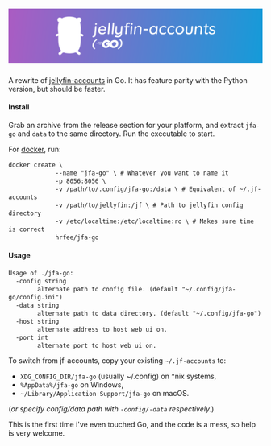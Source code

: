 # ![jfa-go](images/jfa-go-banner-wide.svg)

A rewrite of [jellyfin-accounts](https://github.com/hrfee/jellyfin-accounts) in Go. It has feature parity with the Python version, but should be faster.

#### Install
Grab an archive from the release section for your platform, and extract `jfa-go` and `data` to the same directory.
Run the executable to start.

For [docker](https://hub.docker.com/repository/docker/hrfee/jfa-go), run: 
```
docker create \
             --name "jfa-go" \ # Whatever you want to name it
             -p 8056:8056 \
             -v /path/to/.config/jfa-go:/data \ # Equivalent of ~/.jf-accounts
             -v /path/to/jellyfin:/jf \ # Path to jellyfin config directory
             -v /etc/localtime:/etc/localtime:ro \ # Makes sure time is correct
             hrfee/jfa-go
```
#### Usage
```
Usage of ./jfa-go:
  -config string
    	alternate path to config file. (default "~/.config/jfa-go/config.ini")
  -data string
    	alternate path to data directory. (default "~/.config/jfa-go")
  -host string
    	alternate address to host web ui on.
  -port int
    	alternate port to host web ui on.
```

To switch from jf-accounts, copy your existing `~/.jf-accounts` to:

* `XDG_CONFIG_DIR/jfa-go` (usually ~/.config) on \*nix systems, 
* `%AppData%/jfa-go` on Windows,
* `~/Library/Application Support/jfa-go` on macOS.

(*or specify config/data path  with `-config/-data` respectively.*)

This is the first time i've even touched Go, and the code is a mess, so help is very welcome.
